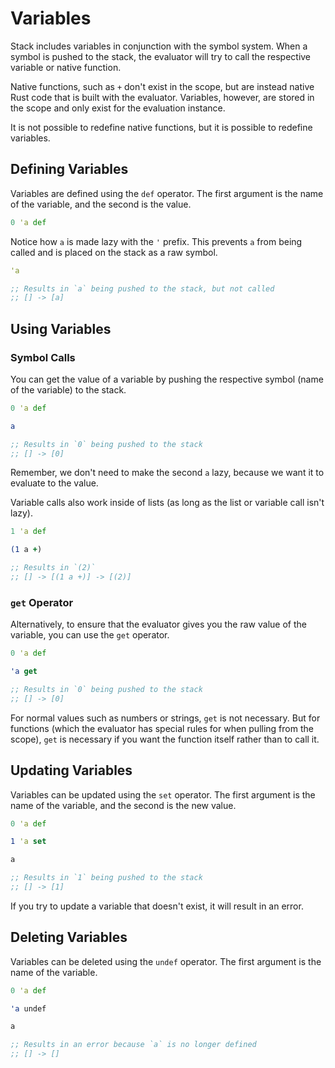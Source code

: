 # Variables

Stack includes variables in conjunction with the symbol system. When a symbol is pushed to the stack, the evaluator will try to call the respective variable or native function.

Native functions, such as `+` don't exist in the scope, but are instead native Rust code that is built with the evaluator. Variables, however, are stored in the scope and only exist for the evaluation instance.

It is not possible to redefine native functions, but it is possible to redefine variables.

## Defining Variables

Variables are defined using the `def` operator. The first argument is the name of the variable, and the second is the value.

```clojure
0 'a def
```

Notice how `a` is made lazy with the `'` prefix. This prevents `a` from being called and is placed on the stack as a raw symbol.

```clojure
'a

;; Results in `a` being pushed to the stack, but not called
;; [] -> [a]
```

## Using Variables

### Symbol Calls

You can get the value of a variable by pushing the respective symbol (name of the variable) to the stack.

```clojure
0 'a def

a

;; Results in `0` being pushed to the stack
;; [] -> [0]
```

Remember, we don't need to make the second `a` lazy, because we want it to evaluate to the value.

Variable calls also work inside of lists (as long as the list or variable call isn't lazy).

```clojure
1 'a def

(1 a +)

;; Results in `(2)`
;; [] -> [(1 a +)] -> [(2)]
```

### `get` Operator

Alternatively, to ensure that the evaluator gives you the raw value of the variable, you can use the `get` operator.

```clojure
0 'a def

'a get

;; Results in `0` being pushed to the stack
;; [] -> [0]
```

For normal values such as numbers or strings, `get` is not necessary. But for functions (which the evaluator has special rules for when pulling from the scope), `get` is necessary if you want the function itself rather than to call it.

## Updating Variables

Variables can be updated using the `set` operator. The first argument is the name of the variable, and the second is the new value.

```clojure
0 'a def

1 'a set

a

;; Results in `1` being pushed to the stack
;; [] -> [1]
```

If you try to update a variable that doesn't exist, it will result in an error.

## Deleting Variables

Variables can be deleted using the `undef` operator. The first argument is the name of the variable.

```clojure
0 'a def

'a undef

a

;; Results in an error because `a` is no longer defined
;; [] -> []
```